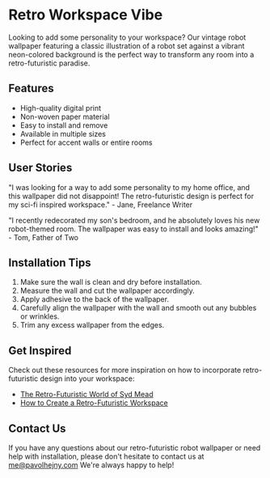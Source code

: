 <!--font:Cabin-->

# Retro Workspace Vibe

Looking to add some personality to your workspace? Our vintage robot wallpaper featuring a classic illustration of a robot set against a vibrant neon-colored background is the perfect way to transform any room into a retro-futuristic paradise.

## Features

-   High-quality digital print
-   Non-woven paper material
-   Easy to install and remove
-   Available in multiple sizes
-   Perfect for accent walls or entire rooms

## User Stories

"I was looking for a way to add some personality to my home office, and this wallpaper did not disappoint! The retro-futuristic design is perfect for my sci-fi inspired workspace." - Jane, Freelance Writer

"I recently redecorated my son's bedroom, and he absolutely loves his new robot-themed room. The wallpaper was easy to install and looks amazing!" - Tom, Father of Two

## Installation Tips

1. Make sure the wall is clean and dry before installation.
2. Measure the wall and cut the wallpaper accordingly.
3. Apply adhesive to the back of the wallpaper.
4. Carefully align the wallpaper with the wall and smooth out any bubbles or wrinkles.
5. Trim any excess wallpaper from the edges.

## Get Inspired

Check out these resources for more inspiration on how to incorporate retro-futuristic design into your workspace:

-   [The Retro-Futuristic World of Syd Mead](#)
-   [How to Create a Retro-Futuristic Workspace](#)

## Contact Us

If you have any questions about our retro-futuristic robot wallpaper or need help with installation, please don't hesitate to contact us at me@pavolhejny.com We're always happy to help!

<!--

Write me content for website with wallpaper which alt text is:

"A retro-futuristic wallpaper featuring a vintage illustration of a robot, set against a neon-colored background."

The name/title of the page should not be 1:1 copy of the alt text but rather a real content of the website which is using this wallpaper.

- Use markdown format
- Start with heading
- Heading should be short and concise
- The content should look like a real website
- The website should not be about the wallpaper, wallpaper is just a related background
- Heading should be contain work "wallpaper" or "background"
- Include real sections like references, contact, user stories, etc. use things relevant to the page purpose.
- Feel free to use structure like headings, bullets, numbering, blockquotes, paragraphs, horizontal lines, etc.
- You can use formatting like bold or _italic_
- You can include UTF-8 emojis
- Links should be only #hash anchors (and you can refer to the document itself)
- Do not include images


---


# Retro-Futuristic Robot Wallpaper for Your Creative Workspace

Transform your workspace into a retro-futuristic paradise with our vintage robot wallpaper. This stunning wallpaper features a classic illustration of a robot set against a vibrant neon-colored background, creating a unique and eye-catching look that is sure to inspire creativity.

## Features

- High-quality digital print
- Non-woven paper material
- Easy to install and remove
- Available in multiple sizes
- Perfect for accent walls or entire rooms

## User Stories

"I was looking for a way to add some personality to my home office, and this wallpaper did not disappoint! The retro-futuristic design is perfect for my sci-fi inspired workspace." - Jane, Freelance Writer

"I recently redecorated my son's bedroom, and he absolutely loves his new robot-themed room. The wallpaper was easy to install and looks amazing!" - Tom, Father of Two

## Installation Tips

1. Make sure the wall is clean and dry before installation.
2. Measure the wall and cut the wallpaper accordingly.
3. Apply adhesive to the back of the wallpaper.
4. Carefully align the wallpaper with the wall and smooth out any bubbles or wrinkles.
5. Trim any excess wallpaper from the edges.

## References

Check out these resources for more inspiration on how to incorporate retro-futuristic design into your workspace:

- [The Retro-Futuristic World of Syd Mead](#)
- [How to Create a Retro-Futuristic Workspace](#)

## Contact Us

If you have any questions about our retro-futuristic robot wallpaper or need help with installation, please don't hesitate to contact us at me@pavolhejny.com We're always happy to help!


---


Heading should not include word "wallpaper". The website should not be about the wallpaper itself, wallpaper is just a related background, rewrite whole content.


---


# Transform Your Workspace with a Retro-Futuristic Vibe

Looking to add some personality to your workspace? Our vintage robot wallpaper featuring a classic illustration of a robot set against a vibrant neon-colored background is the perfect way to transform any room into a retro-futuristic paradise.

## Features

- High-quality digital print
- Non-woven paper material
- Easy to install and remove
- Available in multiple sizes
- Perfect for accent walls or entire rooms

## User Stories

"I was looking for a way to add some personality to my home office, and this wallpaper did not disappoint! The retro-futuristic design is perfect for my sci-fi inspired workspace." - Jane, Freelance Writer

"I recently redecorated my son's bedroom, and he absolutely loves his new robot-themed room. The wallpaper was easy to install and looks amazing!" - Tom, Father of Two

## Installation Tips

1. Make sure the wall is clean and dry before installation.
2. Measure the wall and cut the wallpaper accordingly.
3. Apply adhesive to the back of the wallpaper.
4. Carefully align the wallpaper with the wall and smooth out any bubbles or wrinkles.
5. Trim any excess wallpaper from the edges.

## Get Inspired

Check out these resources for more inspiration on how to incorporate retro-futuristic design into your workspace:

- [The Retro-Futuristic World of Syd Mead](#)
- [How to Create a Retro-Futuristic Workspace](#)

## Contact Us

If you have any questions about our retro-futuristic robot wallpaper or need help with installation, please don't hesitate to contact us at me@pavolhejny.com We're always happy to help!

-->
